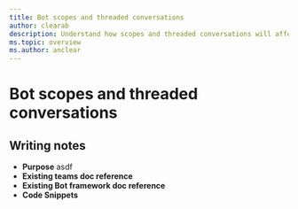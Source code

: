 ```yaml
---
title: Bot scopes and threaded conversations
author: clearab
description: Understand how scopes and threaded conversations will affect your bot for Microsoft Teams.
ms.topic: overview
ms.author: anclear
---
```

# Bot scopes and threaded conversations

## Writing notes

 * **Purpose** asdf
 * **Existing teams doc reference** []()
 * **Existing Bot framework doc reference** []()
 * **Code Snippets** []()